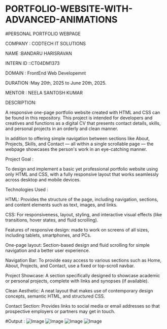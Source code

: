 # PORTFOLIO-WEBSITE-WITH-ADVANCED-ANIMATIONS
#PERSONAL PORTFOLIO WEBPAGE

COMPANY : CODTECH IT SOLUTIONS

NAME :BANDARU HARISRAVAN

INTERN ID ::CT04DM1373

DOMAIN : FrontEnd Web Developemnt

DURATION :May 20th, 2025 to June 20th, 2025.

MENTOR : NEELA SANTOSH KUMAR

DESCRIPTION:

A responsive one-page portfolio website created with HTML and CSS can be found in this repository. This project is intended for developers and creatives and functions as a digital CV that presents contact details, skills, and personal projects in an orderly and clean manner.

In addition to offering simple navigation between sections like About, Projects, Skills, and Contact — all within a single scrollable page — the webpage showcases the person's work in an eye-catching manner.

Project Goal :

To design and implement a basic yet professional portfolio website using only HTML and CSS, with a fully responsive layout that works seamlessly across desktop and mobile devices.

Technologies Used :

HTML: Provides the structure of the page, including navigation, sections, and content elements such as text, images, and links.

CSS: For responsiveness, layout, styling, and interactive visual effects (like transitions, hover states, and fluid scrolling).

Features of responsive design: made to work on screens of all sizes, including tablets, smartphones, and PCs.

One-page layout: Section-based design and fluid scrolling for simple navigation and a better user experience.

Navigation Bar: To provide easy access to various sections such as Home, About, Projects, and Contact, use a fixed or top-scroll navbar.

Project Showcase: A section specifically designed to showcase academic or personal projects, complete with links and synopses (if available).

Clean Aesthetic: A neat layout that makes use of contemporary design concepts, semantic HTML, and structured CSS.

Contact Section: Provides links to social media or email addresses so that prospective employers or partners may get in touch.

#Output :
![Image](https://github.com/user-attachments/assets/5a049110-8b94-4662-a2f9-2e98df759a27)
![Image](https://github.com/user-attachments/assets/3a2c1e6f-e238-4b7a-842e-87ff32041e47)
![Image](https://github.com/user-attachments/assets/aa836105-4a34-4863-a3f0-53858ccc510c)
![Image](https://github.com/user-attachments/assets/0e3b0f67-c9b3-4bb0-a72e-386ac1be3cdc)

